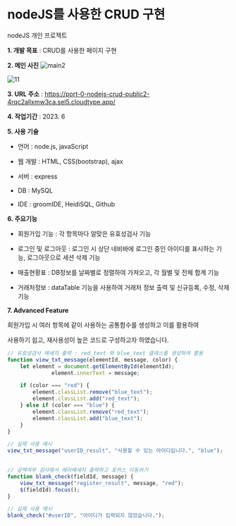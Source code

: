 # nodeJS를 사용한 CRUD 구현
nodeJS 개인 프로젝트

**1. 개발 목표** : CRUD를 사용한 페이지 구현

**2. 메인 사진**
![main2](https://github.com/rony-yang/nodejs_CRUD_public/assets/116271236/0e9e1e73-77a1-40c4-ba46-bb6fbcd4eaac)

![11](https://github.com/rony-yang/nodejs_CRUD_public/assets/116271236/786cce32-9f99-416d-b2c0-de85936445fd)

**3. URL 주소** : https://port-0-nodejs-crud-public2-4rqc2allxmw3ca.sel5.cloudtype.app/

**4. 작업기간** : 2023. 6

**5. 사용 기술**

- 언어 : node.js, javaScript

- 웹 개발 : HTML, CSS(bootstrap), ajax
  
- 서버 : express
  
- DB : MySQL
  
- IDE : groomIDE, HeidiSQL, Github

**6. 주요기능**

- 회원가입 기능 : 각 항목마다 알맞은 유효성검사 기능

- 로그인 및 로그아웃 : 로그인 시 상단 네비바에 로그인 중인 아이디를 표시하는 기능, 로그아웃으로 세션 삭제 기능

- 매출현황표 : DB정보를 날짜별로 정렬하여 가져오고, 각 월별 및 전체 합계 기능

- 거래처정보 : dataTable 기능을 사용하여 거래처 정보 출력 및 신규등록, 수정, 삭제 기능

**7. Advanced Feature**

회원가입 시 여러 항목에 같이 사용하는 공통함수를 생성하고 이를 활용하여 

사용하기 쉽고, 재사용성이 높은 코드로 구성하고자 하였습니다.

```javascript
// 유효성검사 메세지 출력 : red_text 와 blue_text 클래스를 생성하여 활용
function view_txt_message(elementId, message, color) {
	let element = document.getElementById(elementId);
		      element.innerText = message;

	if (color === "red") {
		element.classList.remove("blue_text");	
		element.classList.add("red_text");
	} else if (color === "blue") {
		element.classList.remove("red_text");
		element.classList.add("blue_text");
	}
}

// 실제 사용 예시
view_txt_message("userID_result", "사용할 수 있는 아이디입니다.", "blue");

  
// 공백여부 검사해서 에러메세지 출력하고 포커스 이동하기
function blank_check(fieldId, message) {
	view_txt_message("register_result", message, "red");
	$(fieldId).focus();
}

// 실제 사용 예시
blank_check("#userID", "아이디가 입력되지 않았습니다.");
  ```

